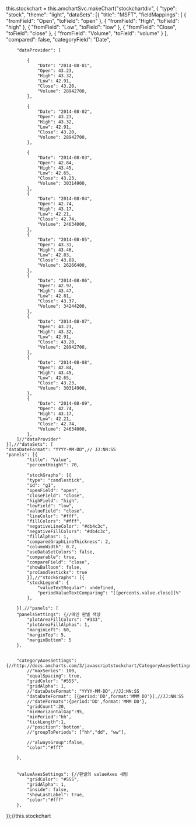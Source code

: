 this.stockchart = this.amchartSvc.makeChart("stockchartdiv", {
    "type": "stock",
    "theme": "light",
    "dataSets": [{
        "title": "MSFT",
        "fieldMappings": [
            {
                "fromField": "Open",
                "toField": "open"
            }, {
                "fromField": "High",
                "toField": "high"
            }, {
                "fromField": "Low",
                "toField": "low"
            }, {
                "fromField": "Close",
                "toField": "close"
            }, {
                "fromField": "Volume",
                "toField": "volume"
            }
        ],
        "compared": false,
        "categoryField": "Date",

        "dataProvider": [

            {
                "Date": "2014-08-01",
                "Open": 43.23,
                "High": 43.32,
                "Low": 42.91,
                "Close": 43.20,
                "Volume": 28942700,
            },

            {
                "Date": "2014-08-02",
                "Open": 43.23,
                "High": 43.32,
                "Low": 42.91,
                "Close": 43.20,
                "Volume": 28942700,
            },

            {
                "Date": "2014-08-03",
                "Open": 42.84,
                "High": 43.45,
                "Low": 42.65,
                "Close": 43.23,
                "Volume": 30314900,
            },
            {
                "Date": "2014-08-04",
                "Open": 42.74,
                "High": 43.17,
                "Low": 42.21,
                "Close": 42.74,
                "Volume": 24634000,
            },
            {
                "Date": "2014-08-05",
                "Open": 43.31,
                "High": 43.46,
                "Low": 42.83,
                "Close": 43.08,
                "Volume": 26266400,
            },
            {
                "Date": "2014-08-06",
                "Open": 42.97,
                "High": 43.47,
                "Low": 42.81,
                "Close": 43.37,
                "Volume": 34244200,
            },
            {
                "Date": "2014-08-07",
                "Open": 43.23,
                "High": 43.32,
                "Low": 42.91,
                "Close": 43.20,
                "Volume": 28942700,
            },
            {
                "Date": "2014-08-08",
                "Open": 42.84,
                "High": 43.45,
                "Low": 42.65,
                "Close": 43.23,
                "Volume": 30314900,
            },
            {
                "Date": "2014-08-09",
                "Open": 42.74,
                "High": 43.17,
                "Low": 42.21,
                "Close": 42.74,
                "Volume": 24634000,
            },
        ]//"dataProvider"
    }],//"dataSets": [
    "dataDateFormat": "YYYY-MM-DD",// JJ:NN:SS
    "panels": [{
            "title": "Value",
            "percentHeight": 70,

            "stockGraphs": [{
            "type": "candlestick",
            "id": "g1",
            "openField": "open",
            "closeField": "close",
            "highField": "high",
            "lowField": "low",
            "valueField": "close",
            "lineColor": "#fff",
            "fillColors": "#fff",
            "negativeLineColor": "#db4c3c",
            "negativeFillColors": "#db4c3c",
            "fillAlphas": 1,
            "comparedGraphLineThickness": 2,
            "columnWidth": 0.7,
            "useDataSetColors": false,
            "comparable": true,
            "compareField": "close",
            "showBalloon": false,
            "proCandlesticks": true
            }],//"stockGraphs": [{
            "stockLegend": {
                "valueTextRegular": undefined,
                "periodValueTextComparing": "[[percents.value.close]]%"
            },

        }],//"panels": [
        "panelsSettings": {//메인 판넬 색상
            "plotAreaFillColors": "#333",
            "plotAreaFillAlphas": 1,
            "marginLeft": 60,
            "marginTop": 5,
            "marginBottom": 5
        },


        "categoryAxesSettings": {//http://docs.amcharts.com/3/javascriptstockchart/CategoryAxesSettings
            //"maxSeries": 100,
            "equalSpacing": true,
            "gridColor": "#555",
            "gridAlpha": 1,
            //"dataDateFormat": "YYYY-MM-DD",//JJ:NN:SS
            "dataDateFormat": [{period:'DD',format:'MMM DD'}],//JJ:NN:SS
            //"dateFormats":{period:'DD',format:'MMM DD'},
            "gridCount":20,
            "minHorizontalGap":95,
            "minPeriod":"hh",
            "tickLength":1,
            //"position":'bottom',
            //"groupToPeriods": ["hh","dd", "ww"],

            //"alwaysGroup":false,
            "color":"#fff"

        },


        "valueAxesSettings": {//판넬의 valueAxes 세팅
            "gridColor": "#555",
            "gridAlpha": 1,
            "inside": false,
            "showLastLabel": true,
            "color":"#fff"
        },





});//this.stockchart
